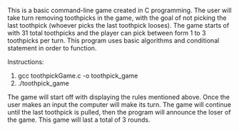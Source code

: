 This is a basic command-line game created in C programming. The user will take turn removing toothpicks in the game, with the goal of not picking the last toothpick (whoever picks the last toothpick looses). The game starts of with 31 total toothpicks and the player can pick between form 1 to 3 toothpicks per turn. This program uses basic algorithms and conditional statement in order to function. 

Instructions: 
1. gcc toothpickGame.c -o toothpick_game
2. ./toothpick_game

The game will start off with displaying the rules mentioned above. Once the user makes an input the computer will make its turn. The game will continue until the last toothpick is pulled, then the program will announce the loser of the game. This game will last a total of 3 rounds. 

